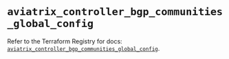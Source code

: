 # `aviatrix_controller_bgp_communities_global_config`

Refer to the Terraform Registry for docs: [`aviatrix_controller_bgp_communities_global_config`](https://registry.terraform.io/providers/aviatrixsystems/aviatrix/8.1.10/docs/resources/controller_bgp_communities_global_config).
